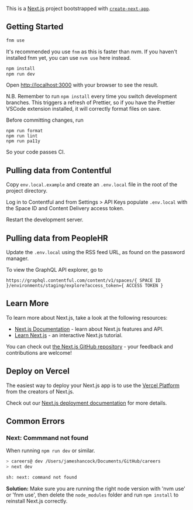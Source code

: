 This is a [Next.js](https://nextjs.org/) project bootstrapped with [`create-next-app`](https://github.com/vercel/next.js/tree/canary/packages/create-next-app).

## Getting Started

```bash
fnm use
```

It's recommended you use `fnm` as this is faster than nvm. If you haven't installed fnm yet, you can use `nvm use` here instead.

```bash
npm install
npm run dev
```

Open [http://localhost:3000](http://localhost:3000) with your browser to see the result.

N.B. Remember to run `npm install` every time you switch development branches. This triggers a refresh of Prettier, so if you have the Prettier VSCode extension installed, it will correctly format files on save.

Before committing changes, run

```
npm run format
npm run lint
npm run pa11y
```

So your code passes CI.

## Pulling data from Contentful

Copy `env.local.example` and create an `.env.local` file in the root of the project directory.

Log in to Contentful and from Settings > API Keys populate `.env.local` with the Space ID and Content Delivery access token.

Restart the development server.

## Pulling data from PeopleHR

Update the `.env.local` using the RSS feed URL, as found on the password manager.

To view the GraphQL API explorer, go to

```
https://graphql.contentful.com/content/v1/spaces/{ SPACE ID }/environments/staging/explore?access_token={ ACCESS TOKEN }
```

## Learn More

To learn more about Next.js, take a look at the following resources:

- [Next.js Documentation](https://nextjs.org/docs) - learn about Next.js features and API.
- [Learn Next.js](https://nextjs.org/learn) - an interactive Next.js tutorial.

You can check out [the Next.js GitHub repository](https://github.com/vercel/next.js/) - your feedback and contributions are welcome!

## Deploy on Vercel

The easiest way to deploy your Next.js app is to use the [Vercel Platform](https://vercel.com/new?utm_medium=default-template&filter=next.js&utm_source=create-next-app&utm_campaign=create-next-app-readme) from the creators of Next.js.

Check out our [Next.js deployment documentation](https://nextjs.org/docs/deployment) for more details.

## Common Errors

### Next: Commmand not found

When running `npm run dev` or similar.

```bash
> careers@ dev /Users/jameshancock/Documents/GitHub/careers
> next dev

sh: next: command not found
```

**Solution:** Make sure you are running the right node version with 'nvm use' or 'fnm use', then delete the `node_modules` folder and run `npm install` to reinstall Next.js correctly.
